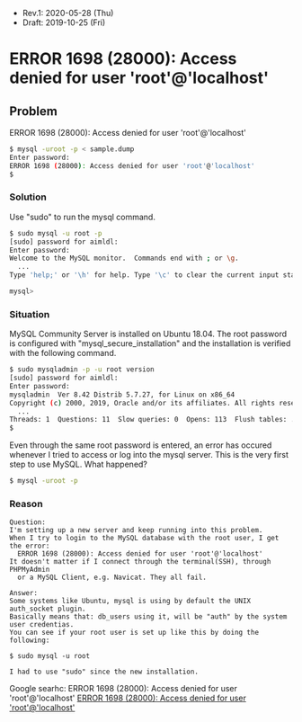 * Rev.1: 2020-05-28 (Thu)
* Draft: 2019-10-25 (Fri)
# ERROR 1698 (28000): Access denied for user 'root'@'localhost'
## Problem
ERROR 1698 (28000): Access denied for user 'root'@'localhost'
```bash
$ mysql -uroot -p < sample.dump 
Enter password: 
ERROR 1698 (28000): Access denied for user 'root'@'localhost'
$
```
### Solution
Use "sudo" to run the mysql command.
```bash
$ sudo mysql -u root -p
[sudo] password for aimldl: 
Enter password: 
Welcome to the MySQL monitor.  Commands end with ; or \g.
  ...
Type 'help;' or '\h' for help. Type '\c' to clear the current input statement.

mysql>
```
### Situation
MySQL Community Server is installed on Ubuntu 18.04. The root password is configured with "mysql_secure_installation" and the installation is verified with the following command.  

```bash
$ sudo mysqladmin -p -u root version
[sudo] password for aimldl: 
Enter password: 
mysqladmin  Ver 8.42 Distrib 5.7.27, for Linux on x86_64
Copyright (c) 2000, 2019, Oracle and/or its affiliates. All rights reserved.
  ...
Threads: 1  Questions: 11  Slow queries: 0  Opens: 113  Flush tables: ...
$
```
Even through the same root password is entered, an error has occured whenever I tried to access or log into the mysql server. This is the very first step to use MySQL. What happened?
```bash
$ mysql -uroot -p 
```
### Reason
```
Question:
I'm setting up a new server and keep running into this problem.
When I try to login to the MySQL database with the root user, I get the error:
  ERROR 1698 (28000): Access denied for user 'root'@'localhost' 
It doesn't matter if I connect through the terminal(SSH), through PHPMyAdmin 
  or a MySQL Client, e.g. Navicat. They all fail.

Answer:
Some systems like Ubuntu, mysql is using by default the UNIX auth_socket plugin.
Basically means that: db_users using it, will be "auth" by the system user credentias.
You can see if your root user is set up like this by doing the following:

$ sudo mysql -u root

I had to use "sudo" since the new installation.
```
Google searhc: ERROR 1698 (28000): Access denied for user 'root'@'localhost'
[ERROR 1698 (28000): Access denied for user 'root'@'localhost'](https://stackoverflow.com/questions/39281594/error-1698-28000-access-denied-for-user-rootlocalhost)
